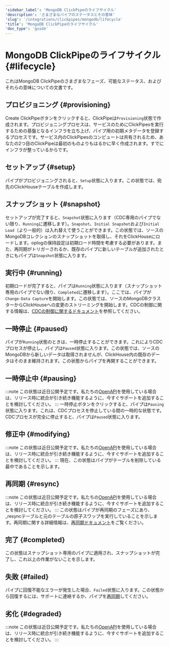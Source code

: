 ```yaml
---
'sidebar_label': 'MongoDB ClickPipeのライフサイクル'
'description': 'さまざまなパイプのステータスとその意味'
'slug': '/integrations/clickpipes/mongodb/lifecycle'
'title': 'MongoDB ClickPipeのライフサイクル'
'doc_type': 'guide'
---
```



# MongoDB ClickPipeのライフサイクル {#lifecycle}

これはMongoDB ClickPipeのさまざまなフェーズ、可能なステータス、およびそれらの意味についての文書です。

## プロビジョニング {#provisioning}

Create ClickPipeボタンをクリックすると、ClickPipeは`Provisioning`状態で作成されます。プロビジョニングプロセスは、サービスのためにClickPipesを実行するための基盤となるインフラを立ち上げ、パイプ用の初期メタデータを登録するプロセスです。サービス内のClickPipesのコンピュートは共有されるため、あなたの2つ目のClickPipeは最初のものよりもはるかに早く作成されます。すでにインフラが整っているからです。

## セットアップ {#setup}

パイプがプロビジョニングされると、`Setup`状態に入ります。この状態では、宛先のClickHouseテーブルを作成します。

## スナップショット {#snapshot}

セットアップが完了すると、`Snapshot`状態に入ります（CDC専用のパイプでない限り、`Running`に遷移します）。`Snapshot`、`Initial Snapshot`および`Initial Load`（より一般的）は入れ替えて使うことができます。この状態では、ソースのMongoDBコレクションのスナップショットを取得し、それをClickHouseにロードします。oplogの保持設定は初期ロード時間を考慮する必要があります。また、再同期がトリガーされるか、既存のパイプに新しいテーブルが追加されたときにもパイプは`Snapshot`状態に入ります。

## 実行中 {#running}

初期ロードが完了すると、パイプは`Running`状態に入ります（スナップショット専用のパイプでない限り、`Completed`に遷移します）。ここでは、パイプが`Change-Data Capture`を開始します。この状態では、ソースのMongoDBクラスターからClickHouseへの変更のストリーミングを開始します。CDCの制御に関する情報は、[CDCの制御に関するドキュメント](./sync_control)を参照してください。

## 一時停止 {#paused}

パイプが`Running`状態のときは、一時停止することができます。これによりCDCプロセスが停止し、パイプは`Paused`状態に入ります。この状態では、ソースのMongoDBから新しいデータは取得されませんが、ClickHouse内の既存のデータはそのまま維持されます。この状態からパイプを再開することができます。

## 一時停止中 {#pausing}

:::note
この状態は近日公開予定です。私たちの[OpenAPI](https://clickhouse.com/docs/cloud/manage/openapi)を使用している場合は、リリース時に統合が引き続き機能するように、今すぐサポートを追加することを検討してください。
:::
一時停止ボタンをクリックすると、パイプは`Pausing`状態に入ります。これは、CDCプロセスを停止している間の一時的な状態です。CDCプロセスが完全に停止すると、パイプは`Paused`状態に入ります。

## 修正中 {#modifying}

:::note
この状態は近日公開予定です。私たちの[OpenAPI](https://clickhouse.com/docs/cloud/manage/openapi)を使用している場合は、リリース時に統合が引き続き機能するように、今すぐサポートを追加することを検討してください。
:::
現在、この状態はパイプがテーブルを削除している最中であることを示します。

## 再同期 {#resync}

:::note
この状態は近日公開予定です。私たちの[OpenAPI](https://clickhouse.com/docs/cloud/manage/openapi)を使用している場合は、リリース時に統合が引き続き機能するように、今すぐサポートを追加することを検討してください。
:::
この状態はパイプが再同期のフェーズにあり、_resyncテーブルと元のテーブルの原子スワップを実行していることを示します。再同期に関する詳細情報は、[再同期ドキュメント](./resync)をご覧ください。

## 完了 {#completed}

この状態はスナップショット専用のパイプに適用され、スナップショットが完了し、これ以上の作業がないことを示します。

## 失敗 {#failed}

パイプに回復不能なエラーが発生した場合、`Failed`状態に入ります。この状態から回復するには、サポートに連絡するか、パイプを[再同期](./resync)してください。

## 劣化 {#degraded}

:::note
この状態は近日公開予定です。私たちの[OpenAPI](https://clickhouse.com/docs/cloud/manage/openapi)を使用している場合は、リリース時に統合が引き続き機能するように、今すぐサポートを追加することを検討してください。
:::

